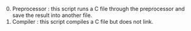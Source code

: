 0. Preprocessor : this script runs a C file through the preprocessor and save the result into another file.
1. Compiler : this script compiles a C file but does not link.
